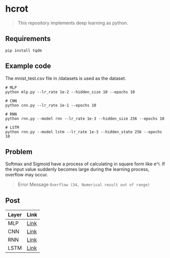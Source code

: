 # hcrot
> This repository implements deep learning as python. 

## Requirements
```
pip install tqdm
```

## Example code
The mnist_test.csv file in /datasets is used as the dataset.
```shell
# MLP
python mlp.py --lr_rate 1e-2 --hidden_size 10 --epochs 10

# CNN
python cnn.py --lr_rate 1e-1 --epochs 10

# RNN
python rnn.py --model rnn --lr_rate 1e-3 --hidden_size 256 --epochs 10

# LSTM
python rnn.py --model lstm --lr_rate 1e-3 --hidden_state 256 --epochs 10
```

## Problem
Softmax and Sigmoid have a process of calculating in square form like e^i. If the input value suddenly becomes large during the learning process, overflow may occur.
> Error Message `Overflow (34, Numerical result out of range)`

## Post
| Layer | Link |
|-|-|
| MLP | [Link](https://emeraldgoose.github.io/pytorch/dl-implement/) |
| CNN | [Link](https://emeraldgoose.github.io/pytorch/cnn-implementation/) |
| RNN | [Link](https://emeraldgoose.github.io/pytorch/rnn-impl/) |
| LSTM | [Link](https://emeraldgoose.github.io/pytorch/lstm-implementation/)
